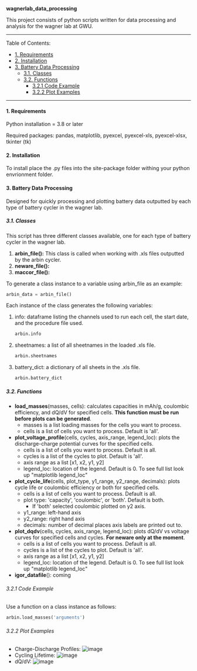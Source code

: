 **wagnerlab_data_processing**

This project consists of python scripts written for data processing and analysis for the wagner lab at GWU.
___
Table of Contents:
- [1. Requirements](#1-requirements)
- [2. Installation](#2-installation)
- [3. Battery Data Processing](#3-battery-data-processing)
  - [3.1. Classes](#31-classes)
  - [3.2. Functions](#32-functions)
    - [3.2.1 Code Example](#321-code-example)
    - [3.2.2 Plot Examples](#322-plot-examples)
___
#### 1. Requirements
Python installation = 3.8 or later

Required packages: pandas, matplotlib, pyexcel, pyexcel-xls, pyexcel-xlsx, tkinter (tk)

#### 2. Installation
To install place the .py files into the site-package folder withing your python envrionment folder.

#### 3. Battery Data Processing
Designed for quickly processing and plotting battery data outputted by each type of battery cycler in the wagner lab.
##### 3.1. Classes
This script has three different classes available, one for each type of battery cycler in the wagner lab.
1. **arbin_file():**
This class is called when working with .xls files outputted by the arbin cycler.
2. **neware_file():**
3. **maccor_file():**

To generate a class instance to a variable using arbin_file as an example:
```Python
arbin_data = arbin_file()
```
Each instance of the class generates the following variables:
1. info: dataframe listing the channels used to run each cell, the start date, and the procedure file used.
   ```Python
   arbin.info
   ```
2. sheetnames: a list of all sheetnames in the loaded .xls file.
   ```Python
   arbin.sheetnames
   ```
3. battery_dict: a dictionary of all sheets in the .xls file.
   ```Python
   arbin.battery_dict
   ```
##### 3.2. Functions
* **load_masses**(masses, cells): calculates capacities in mAh/g, coulombic efficiency, and dQ/dV for specified cells. **This function must be run before plots can be generated**.
  * masses is a list loading masses for the cells you want to process.
  * cells is a list of cells you want to process. Default is 'all'.
* **plot_voltage_profile**(cells, cycles, axis_range, legend_loc): plots the discharge-charge potential curves for the specified cells.
  * cells is a list of cells you want to process. Default is all.
  * cycles is a list of the cycles to plot. Default is 'all'.
  * axis range as a list [x1, x2, y1, y2]
  * legend_loc: location of the legend. Default is 0. To see full list look up "matplotlib legend_loc"
* **plot_cycle_life**(cells, plot_type, y1_range, y2_range, decimals): plots cycle life or coulombic efficiency or both for specified cells.
  * cells is a list of cells you want to process. Default is all.
  * plot type: 'capacity', 'coulombic', or 'both'. Default is both. 
    * If 'both' selected coulombic plotted on y2 axis.
  * y1_range: left-hand axis
  * y2_range: right hand axis
  * decimals: number of decimal places axis labels are printed out to.
* **plot_dqdv**(cells, cycles, axis_range, legend_loc): plots dQ/dV vs voltage curves for specified cells and cycles. **For neware only at the moment**.
  * cells is a list of cells you want to process. Default is all.
  * cycles is a list of the cycles to plot. Default is 'all'.
  * axis range as a list [x1, x2, y1, y2]
  * legend_loc: location of the legend. Default is 0. To see full list look up "matplotlib legend_loc"
* **igor_datafile**(): coming
  
###### 3.2.1 Code Example
Use a function on a class instance as follows:
```Python
arbin.load_masses('arguments')
```
###### 3.2.2 Plot Examples
* Charge-Discharge Profiles:
![image](plot_voltage_profiles_example.png)
* Cycling Lifetime:
![image](../plot_cycle_life_example.png)
* dQ/dV:
![image](../plot_dqdv_example.png)

